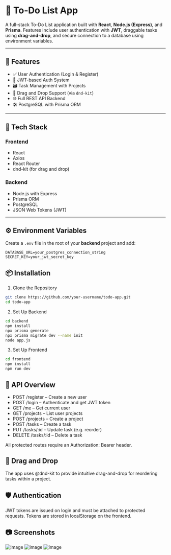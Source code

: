 # 📝 To-Do List App

A full-stack To-Do List application built with **React**, **Node.js (Express)**, and **Prisma**. Features include user authentication with **JWT**, draggable tasks using **drag-and-drop**, and secure connection to a database using environment variables.

---

## 🚀 Features

- ✅ User Authentication (Login & Register)
- 🔐 JWT-based Auth System
- 🗃️ Task Management with Projects
- 🧲 Drag and Drop Support (via `dnd-kit`)
- 🌐 Full REST API Backend
- 🛠️ PostgreSQL with Prisma ORM

---

## 🧱 Tech Stack

### Frontend
- React
- Axios
- React Router
- dnd-kit (for drag and drop)

### Backend
- Node.js with Express
- Prisma ORM
- PostgreSQL
- JSON Web Tokens (JWT)

---

## ⚙️ Environment Variables

Create a `.env` file in the root of your **backend** project and add:

```env
DATABASE_URL=your_postgres_connection_string
SECRET_KEY=your_jwt_secret_key
```

## 📦 Installation
1. Clone the Repository
```bash
git clone https://github.com/your-username/todo-app.git
cd todo-app
```


2. Set Up Backend
```bash
cd backend
npm install
npx prisma generate
npx prisma migrate dev --name init
node app.js
```
3. Set Up Frontend
```bash
cd frontend
npm install
npm run dev
```

## 🧪 API Overview
- POST /register – Create a new user
- POST /login – Authenticate and get JWT token
- GET /me – Get current user
- GET /projects – List user projects
- POST /projects – Create a project
- POST /tasks – Create a task
- PUT /tasks/:id – Update task (e.g. reorder)
- DELETE /tasks/:id – Delete a task

All protected routes require an Authorization: Bearer <token> header.

## 🧩 Drag and Drop
The app uses @dnd-kit to provide intuitive drag-and-drop for reordering tasks within a project.

## 🛡️ Authentication
JWT tokens are issued on login and must be attached to protected requests. Tokens are stored in localStorage on the frontend.

## 📷 Screenshots
![image](https://github.com/user-attachments/assets/8f795e3d-fa51-4d9d-88bf-c27a12cea63b)
![image](https://github.com/user-attachments/assets/84445199-968e-4801-ac4b-3507f3dda7dc)
![image](https://github.com/user-attachments/assets/d0cc0545-4a25-433d-a66d-694a173f941a)

